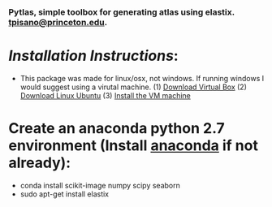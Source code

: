 ### Pytlas, simple toolbox for generating atlas using elastix. tpisano@princeton.edu.

# *Installation Instructions*:
* This package was made for linux/osx, not windows. If running windows I would suggest using a virutal machine.
	(1) [Download Virtual Box](https://www.virtualbox.org/wiki/Downloads)
	(2) [Download Linux Ubuntu](https://www.ubuntu.com/download)
	(3) [Install the VM machine](http://www.instructables.com/id/How-to-install-Linux-on-your-Windows/)
 
# Create an anaconda python 2.7 environment (Install [anaconda](https://www.anaconda.com/download/) if not already):
* conda install scikit-image numpy scipy seaborn
* sudo apt-get install elastix


